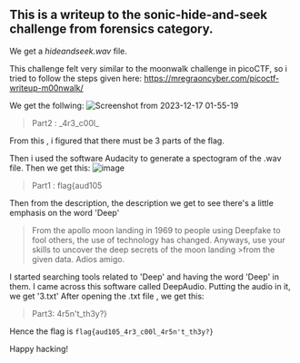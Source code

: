 ## This is a writeup to the sonic-hide-and-seek challenge from forensics category. 

We get a *hideandseek.wav* file.

This challenge felt very similar to the moonwalk challenge in picoCTF, so i tried to follow the steps given here:
https://mregraoncyber.com/picoctf-writeup-m00nwalk/

We get the follwing:
![Screenshot from 2023-12-17 01-55-19](https://github.com/ayu-ch/backdoorCTF-23/assets/137001939/76ea475c-6875-4542-9985-51fdaffacdcd)
> Part2 : \_4r3\_c00l\_

From this , i figured that there must be 3 parts of the flag.

Then i used the software Audacity to generate a spectogram of the .wav file.
Then we get this:
![image](https://github.com/ayu-ch/backdoorCTF-23/assets/137001939/d80e7946-7a5f-487b-bab5-9bcb89da02ef)
> Part1 : flag{aud105

Then from the description, the description we get to see there's a little emphasis on the word 'Deep'
>From the apollo moon landing in 1969 to people using Deepfake to fool others, the use of technology has changed. Anyways, use your skills to uncover the deep secrets of the moon landing >from the given data. Adios amigo.

I started searching tools related to 'Deep' and having the word 'Deep' in them.
I came across this software called DeepAudio. Putting the audio in it, we get '3.txt'
After opening the .txt file , we get this:

> Part3: 4r5n't\_th3y?}

Hence the flag is ```flag{aud105_4r3_c00l_4r5n't_th3y?}```

Happy hacking!
